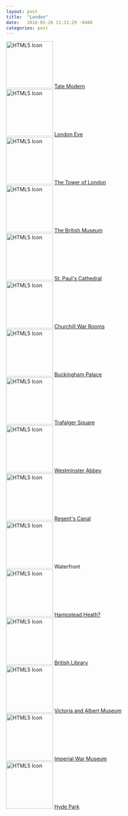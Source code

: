 ```yaml
---
layout: post
title:  "London"
date:   2016-05-26 11:21:29 -0400
categories: post
---
```


<html>
<body>
<font>

<img src="https://cloud.githubusercontent.com/assets/19412094/15584951/d967357a-234a-11e6-841a-ced0d1b5f8f5.jpg" alt="HTML5 Icon" style="width:128px;height:128px;">
<a href="http://www.tate.org.uk/visit/tate-modern">Tate Modern</a>
<br>
<img src="https://cloud.githubusercontent.com/assets/19412094/15584946/d958d50c-234a-11e6-9630-37685bd1aa0d.jpg" alt="HTML5 Icon" style="width:128px;height:128px;">
<a href="https://www.londoneye.com/">London Eye</a>
<br>
<img src="https://cloud.githubusercontent.com/assets/19412094/15584952/d96b5eca-234a-11e6-967f-03f92c949ada.jpg" alt="HTML5 Icon" style="width:128px;height:128px;">
<a href="http://www.hrp.org.uk/tower-of-london/">The Tower of London</a>
<br>
<img src="https://cloud.githubusercontent.com/assets/19412094/15584940/d94627e0-234a-11e6-92d9-8e87f6d2ae94.jpg" alt="HTML5 Icon" style="width:128px;height:128px;">
<a href="http://www.britishmuseum.org/">The British Museum</a>
<br>
<img src="https://cloud.githubusercontent.com/assets/19412094/15584950/d9642e16-234a-11e6-8b39-bffa2ff95579.jpg" alt="HTML5 Icon" style="width:128px;height:128px;">
<a href="https://www.stpauls.co.uk/">St. Paul's Cathedral</a>
<br>
<img src="https://cloud.githubusercontent.com/assets/19412094/15584945/d95753bc-234a-11e6-82ce-09dae84bc27a.jpg" alt="HTML5 Icon" style="width:128px;height:128px;">
<a href="http://www.iwm.org.uk/visits/churchill-war-rooms">Churchill War Rooms</a>
<br>
<img src="https://cloud.githubusercontent.com/assets/19412094/15584943/d952e534-234a-11e6-9610-9c0e788d9332.jpg" alt="HTML5 Icon" style="width:128px;height:128px;">
<a href="https://www.royal.uk/royal-residences-buckingham-palace">Buckingham Palace</a>
<br>
<img src="https://cloud.githubusercontent.com/assets/19412094/15584939/d9447e2c-234a-11e6-8bbf-d893f59e1e9e.jpg" alt="HTML5 Icon" style="width:128px;height:128px;">
<a href="https://www.london.gov.uk/about-us/our-building-and-squares/trafalgar-square">Trafalger Square</a>
<br>
<img src="https://cloud.githubusercontent.com/assets/19412094/15584937/d944271a-234a-11e6-9b58-499cc3a63cb4.jpeg" alt="HTML5 Icon" style="width:128px;height:128px;">
<a href="http://www.westminster-abbey.org/">Westminster Abbey</a>
<br>
<img src="https://cloud.githubusercontent.com/assets/19412094/15584949/d95fdda2-234a-11e6-8ed8-3e83587f8643.jpg" alt="HTML5 Icon" style="width:128px;height:128px;">
<a href="http://www.visitlondon.com/discover-london/london-areas/central/regents-canal">Regent's Canal</a>
<br>
<img src="https://cloud.githubusercontent.com/assets/19412094/15584938/d9442e40-234a-11e6-8376-4ac50214b125.jpg" alt="HTML5 Icon" style="width:128px;height:128px;">
Waterfront
<br>
<img src="https://cloud.githubusercontent.com/assets/19412094/15584944/d955fe54-234a-11e6-8a2a-76c9f7db9404.jpg" alt="HTML5 Icon" style="width:128px;height:128px;">
<a href="http://www.cityoflondon.gov.uk/things-to-do/green-spaces/hampstead-heath/Pages/default.aspx">Hampstead Heath?</a>
<br>
<img src="https://cloud.githubusercontent.com/assets/19412094/15584941/d946987e-234a-11e6-9ffa-99fe4453c558.jpg" alt="HTML5 Icon" style="width:128px;height:128px;">
<a href="http://www.bl.uk/">British Library</a>
<br>
<img src="https://cloud.githubusercontent.com/assets/19412094/15584942/d946dca8-234a-11e6-9ffd-351ac52c00ab.jpg" alt="HTML5 Icon" style="width:128px;height:128px;">
<a href="https://www.vam.ac.uk/">Victoria and Albert Museum</a>
<br>
<img src="https://cloud.githubusercontent.com/assets/19412094/15584947/d95c4188-234a-11e6-92ef-17bfa14371c4.jpg" alt="HTML5 Icon" style="width:128px;height:128px;">
<a href="http://www.iwm.org.uk/">Imperial War Museum</a>
<br>
<img src="https://cloud.githubusercontent.com/assets/19412094/15584948/d95ccfb8-234a-11e6-9cf4-d86f631bbab2.jpg" alt="HTML5 Icon" style="width:128px;height:128px;">
<a href="https://www.royalparks.org.uk/parks/hyde-park">Hyde Park</a>

</font>
</body>
</html>
